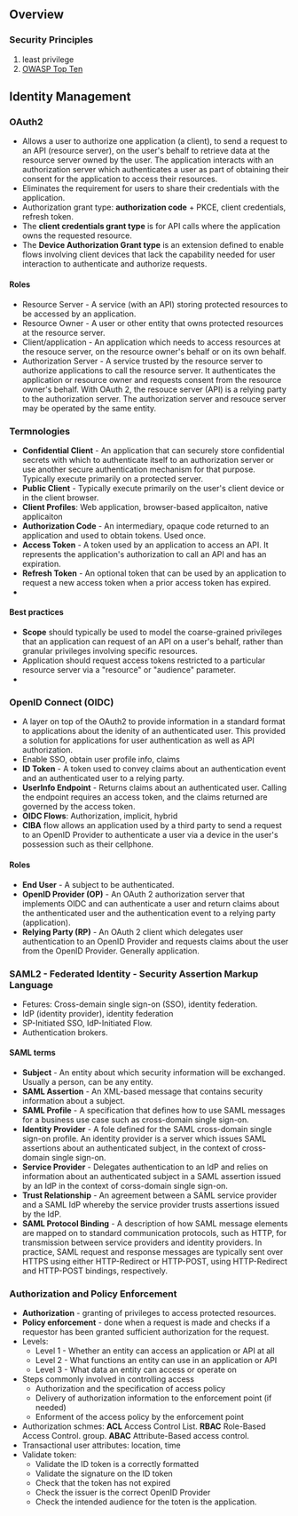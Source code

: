 ## Overview
### Security Principles
1. least privilege
2. [OWASP Top Ten](https://owasp.org/www-project-top-ten/)


## Identity Management
### OAuth2
* Allows a user to authorize one application (a client), to send a request to an API (resource server), on the user's behalf to retrieve data at the resource server owned by the user. The application interacts with an authorization server which authenticates a user as part of obtaining their consent for the application to access their resources.
* Eliminates the requirement for users to share their credentials with the application.
* Authorization grant type: **authorization code** + PKCE, client credentials, refresh token.
* The **client credentials grant type** is for API calls where the application owns the requested resource.
* The **Device Authorization Grant type** is an extension defined to enable flows involving client devices that lack the capability needed for user interaction to authenticate and authorize requests.

#### Roles
* Resource Server - A service (with an API) storing protected resources to be accessed by an application.
* Resource Owner - A user or other entity that owns protected resources at the resource server.
* Client/application - An application which needs to access resources at the resouce server, on the resource owner's behalf or on its own behalf.
* Authorization Server - A service trusted by the resource server to authorize applications to call the resource server. It authenticates the application or resource owner and requests consent from the resource owner's behalf. With OAuth 2, the resouce server (API) is a relying party to the authorization server. The authorization server and resouce server may be operated by the same entity.

### Termnologies
* **Confidential Client** - An application that can securely store confidential secrets with which to authenticate itself to an authorization server or use another secure authentication mechanism for that purpose. Typically execute primarily on a protected server.
* **Public Client** - Typically execute primarily on the user's client device or in the client browser.
* **Client Profiles**: Web application, browser-based applicaiton, native applicaiton
* **Authorization Code** - An intermediary, opaque code returned to an application and used to obtain tokens. Used once.
* **Access Token** - A token used by an application to access an API. It represents the application's authorization to call an API and has an expiration.
* **Refresh Token** - An optional token that can be used by an application to request a new access token when a prior access token has expired.
* 

#### Best practices
* **Scope** should typically be used to model the coarse-grained privileges that an application can request of an API on a user's behalf, rather than granular privileges involving specific resources.
* Application should request access tokens restricted to a particular resource server via a "resource" or "audience" parameter.
* 

### OpenID Connect (OIDC)
* A layer on top of the OAuth2 to provide information in a standard format to applications about the idenity of an authenticated user. This provided a solution for applications for user authentication as well as API authorization.
* Enable SSO, obtain user profile info, claims
* **ID Token** - A token used to convey claims about an authentication event and an authenticated user to a relying party.
* **UserInfo Endpoint** - Returns claims about an authenticated user. Calling the endpoint requires an access token, and the claims returned are governed by the access token.
* **OIDC Flows**: Authorization, implicit, hybrid
* **CIBA** flow allows an application used by a third party to send a request to an OpenID Provider to authenticate a user via a device in the user's possession such as their cellphone.

#### Roles
* **End User** - A subject to be authenticated.
* **OpenID Provider (OP)** - An OAuth 2 authorization server that implements OIDC and can authenticate a user and return claims about the anthenticated user and the authentication event to a relying party (application).
* **Relying Party (RP)** - An OAuth 2 client which delegates user authentication to an OpenID Provider and requests claims about the user from the OpenID Provider. Generally application.


### SAML2 - Federated Identity - Security Assertion Markup Language
* Fetures: Cross-demain single sign-on (SSO), identity federation.
* IdP (identity provider), identity federation
* SP-Initiated SSO, IdP-Initiated Flow. 
* Authentication brokers.

#### SAML terms
* **Subject** - An entity about which security information will be exchanged. Usually a person, can be any entity.
* **SAML Assertion** - An XML-based message that contains security information about a subject.
* **SAML Profile** - A specification that defines how to use SAML messages for a business use case such as cross-domain single sign-on.
* **Identity Provider** - A fole defined for the SAML cross-domain single sign-on profile. An identity provider is a server which issues SAML assertions about an authenticated subject, in the context of cross-domain single sign-on.
* **Service Provider** - Delegates authentication to an IdP and relies on information about an authenticated subject in a SAML assertion issued by an IdP in the context of corss-domain single sign-on.
* **Trust Relationship** - An agreement between a SAML service provider and a SAML IdP whereby the service provider trusts assertions issued by the IdP.
* **SAML Protocol Binding** - A description of how SAML message elements are mapped on to standard communication protocols, such as HTTP, for transmission between service providers and identity providers. In practice, SAML request and response messages are typically sent over HTTPS using either HTTP-Redirect or HTTP-POST, using HTTP-Redirect and HTTP-POST bindings, respectively.

### Authorization and Policy Enforcement
* **Authorization** - granting of privileges to access protected resources. 
* **Policy enforcement** - done when a request is made and checks if a requestor has been granted sufficient authorization for the request.
* Levels:
  * Level 1 - Whether an entity can access an application or API at all
  * Level 2 - What functions an entity can use in an application or API
  * Level 3 - What data an entity can access or operate on
* Steps commonly involved in controlling access
  * Authorization and the specification of access policy
  * Delivery of authorization information to the enforcement point (if needed)
  * Enforment of the access policy by the enforcement point
* Authorization schmes: **ACL** Access Control List. **RBAC** Role-Based Access Control. group. **ABAC** Attribute-Based access control.
* Transactional user attributes: location, time
* Validate token:
  * Validate the ID token is a correctly formatted
  * Validate the signature on the ID token
  * Check that the token has not expired
  * Check the issuer is the correct OpenID Provider
  * Check the intended audience for the toten is the application.


